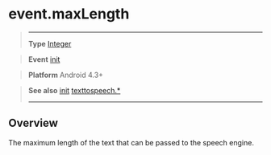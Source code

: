 # event.maxLength

> --------------------- ------------------------------------------------------------------------------------------
> __Type__              [Integer](/type/Integer/index.md)

> __Event__             [init](/plugin/texttospeech/event/init/index.md)

> __Platform__          Android 4.3+

> __See also__          [init](/plugin/texttospeech/event/init/index.md)
>						[texttospeech.*](/plugin/texttospeech/index.md)
> --------------------- ------------------------------------------------------------------------------------------

## Overview

The maximum length of the text that can be passed to the speech engine.